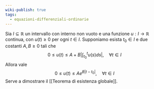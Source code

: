 ```yaml
---
wiki-publish: true
tags:
  - equazioni-differenziali-ordinarie
---
```

Sia $I ⊆ \mathbb{R}$ un intervallo con interno non vuoto e una funzione $u : I → \mathbb{R}$ continua, con $u(t) ≥ 0$ per ogni $t ∈ I$. Supponiamo esista $t_0 ∈ I$ e due costanti $A, B ≥ 0$ tali che
$$0 \leq u(t) \leq A + B \left|\int_{t_{0}}^{t}u(s)ds\right|,\quad\forall t\in I$$
Allora vale
$$0 \leq u(t) \leq Ae^{B|t-t_0|},\quad\forall t\in I$$
Serve a dimostrare il [[Teorema di esistenza globale]].